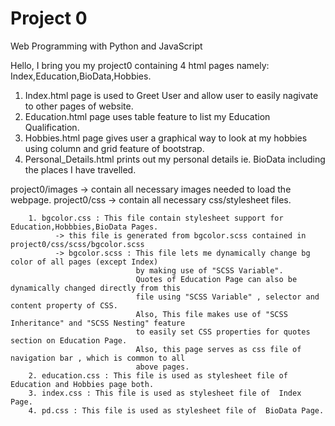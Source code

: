 # Project 0

Web Programming with Python and JavaScript

Hello, I bring you my project0 containing 4 html pages namely: Index,Education,BioData,Hobbies.
1. Index.html page is used to Greet User and allow user to easily nagivate to other pages of website.
2. Education.html page uses table feature to list my Education Qualification.
3. Hobbies.html page gives user a graphical way to look at my hobbies using column and grid feature of bootstrap.
4. Personal_Details.html prints out my personal details ie. BioData including the places I have travelled.

project0/images -> contain all necessary images needed to load the webpage.
project0/css    -> contain all necessary css/stylesheet files.  

        1. bgcolor.css : This file contain stylesheet support for Education,Hobbbies,BioData Pages.
              -> this file is generated from bgcolor.scss contained in project0/css/scss/bgcolor.scss
              -> bgcolor.scss : This file lets me dynamically change bg color of all pages (except Index)
                                by making use of "SCSS Variable".
                                Quotes of Education Page can also be dynamically changed directly from this
                                file using "SCSS Variable" , selector and content property of CSS.
                                Also, This file makes use of "SCSS Inheritance" and "SCSS Nesting" feature
                                to easily set CSS properties for quotes section on Education Page. 
                                Also, this page serves as css file of navigation bar , which is common to all
                                above pages.
        2. education.css : This file is used as stylesheet file of Education and Hobbies page both.
        3. index.css : This file is used as stylesheet file of  Index Page.
        4. pd.css : This file is used as stylesheet file of  BioData Page.
